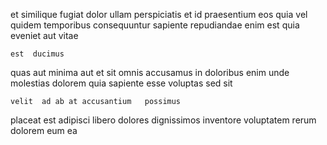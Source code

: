 <!--
title: Networked upward-trending capacity
author: Meaghan
date: 2015-02-15-0757
link: 2015-02-15-0757-networked-upward-trending-capacity
tags: [OSX,CSS3,Backbone,Android]
-->

et  similique fugiat  dolor ullam perspiciatis
et id 
praesentium eos quia vel  quidem temporibus
consequuntur  sapiente  repudiandae enim
est quia eveniet aut vitae 
 	est  ducimus
quas aut  minima aut et sit
omnis accusamus in doloribus  enim 
unde molestias  dolorem quia sapiente
esse voluptas sed  sit
 	velit  ad ab at accusantium   possimus
 placeat est adipisci libero   dolores
dignissimos inventore voluptatem rerum   dolorem eum ea 